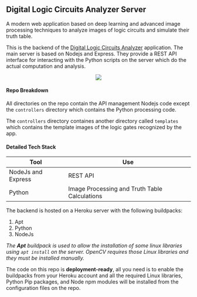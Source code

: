 ## Digital Logic Circuits Analyzer Server

A modern web application based on deep learning and advanced image processing techniques to analyze images of logic circuits and simulate their truth table.

This is the backend of the [Digital Logic Circuits Analyzer](https://github.com/ahmedkrmn/Digital-Logic-Circuits-Analyzer) application. The main server is based on Nodejs and Express. They provide a REST API interface for interacting with the Python scripts on the server which do the actual computation and analysis.

<p align="center"> <img src="api_diagram.png"/> </p>


#### Repo Breakdown
All directories on the repo contain the API management Nodejs code except the `controllers` directory which contains the Python processing code.

The `controllers` directory containes another directory called `templates` which contains the template images of the logic gates recognized by the app.

#### Detailed Tech Stack

| Tool               | Use                                           |
|--------------------|-----------------------------------------------|
| NodeJs and Express | REST API                                      |
| Python             | Image Processing and Truth Table Calculations |

The backend is hosted on a Heroku server with the following buildpacks:
1. Apt
2. Python
3. NodeJs

*The **Apt** buildpack is used to allow the installation of some linux libraries using `apt install` on the server. OpenCV requires those Linux libraries and they must be installed manually.*

The code on this repo is **deployment-ready**, all you need is to enable the buildpacks from your Heroku account and all the required Linux libraries, Python Pip packages, and Node npm modules will be installed from the configuration files on the repo.
